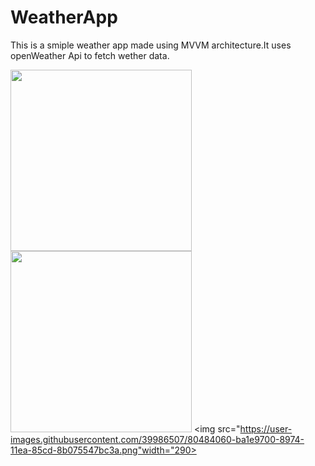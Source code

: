 # WeatherApp
This is a smiple weather app made using MVVM architecture.It uses openWeather Api to fetch wether data.
 

<img src="https://user-images.githubusercontent.com/39986507/77046128-6d948300-69e8-11ea-84b5-3774790f935b.png" width="290">  <img src="https://user-images.githubusercontent.com/39986507/78451875-a6e61780-76a5-11ea-9b24-79be1ed38b37.png" width="290">  <img src="https://user-images.githubusercontent.com/39986507/80484060-ba1e9700-8974-11ea-85cd-8b075547bc3a.png"width="290>
